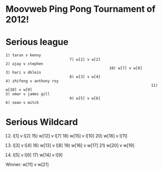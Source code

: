 Moovweb Ping Pong Tournament of 2012!
========

# Serious league
```
1) tarun v kenny
                             7) w[1] v w[2]
2) ajay v stephen
                                               10) w[7] v w[8]
3) hari v dklein
                             8) w[3] v w[4]
4) zhifeng v anthony roy
                                                                  11) w[10] v w[9]
5) omar v james gill
                             9) w[5] v w[6]
6) sean v mitch
```

# Serious Wildcard

12) l[1] v l[2]             15) w[12] v l[7]   18) w[15] v l[10]  20) w[18] v l[11]

13) l[3] v l[4]             16) w[13] v l[8]   19) w[16] v w[17]                     21)  w[20] v w[19]

14) l[5] v l[6]             17) w[14] v l[9]


Winner:  w[11] v w[21]
